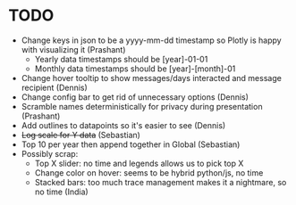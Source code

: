 # TODO
* Change keys in json to be a yyyy-mm-dd timestamp so Plotly is happy with visualizing it (Prashant)
	* Yearly data timestamps should be [year]-01-01
	* Monthly data timestamps should be [year]-[month]-01
* Change hover tooltip to show messages/days interacted and message recipient (Dennis)
* Change config bar to get rid of unnecessary options (Dennis)
* Scramble names deterministically for privacy during presentation (Prashant)
* Add outlines to datapoints so it's easier to see (Dennis)
* ~~Log scale for Y data~~ (Sebastian)
* Top 10 per year then append together in Global (Sebastian)
* Possibly scrap:
	* Top X slider: no time and legends allows us to pick top X
	* Change color on hover: seems to be hybrid python/js, no time
	* Stacked bars: too much trace management makes it a nightmare, so no time (India)